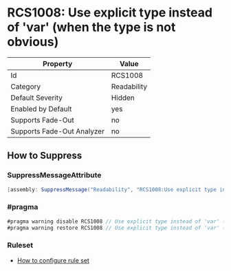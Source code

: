 # RCS1008: Use explicit type instead of 'var' \(when the type is not obvious\)

Property | Value
--- | ---
Id|RCS1008
Category|Readability
Default Severity|Hidden
Enabled by Default|yes
Supports Fade\-Out|no
Supports Fade\-Out Analyzer|no

## How to Suppress

### SuppressMessageAttribute

```csharp
[assembly: SuppressMessage("Readability", "RCS1008:Use explicit type instead of 'var' (when the type is not obvious).", Justification = "<Pending>")]
```

### \#pragma

```csharp
#pragma warning disable RCS1008 // Use explicit type instead of 'var' (when the type is not obvious).
#pragma warning restore RCS1008 // Use explicit type instead of 'var' (when the type is not obvious).
```

### Ruleset

* [How to configure rule set](../HowToConfigureAnalyzers.md)
